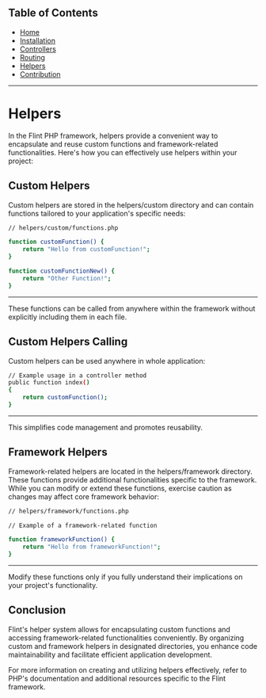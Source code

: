 ## Table of Contents

- [Home](index.md)
- [Installation](installation.md)
- [Controllers](controller.md)
- [Routing](routing.md)
- [Helpers](helpers.md)
- [Contribution](contribution.md)

---

# Helpers

In the Flint PHP framework, helpers provide a convenient way to encapsulate and reuse custom functions and framework-related functionalities. Here's how you can effectively use helpers within your project:

## Custom Helpers

Custom helpers are stored in the helpers/custom directory and can contain functions tailored to your application's specific needs:

```sh
// helpers/custom/functions.php

function customFunction() {
    return "Hello from customFunction!";
}

function customFunctionNew() {
    return "Other Function!";
}

```

---
These functions can be called from anywhere within the framework without explicitly including them in each file.

## Custom Helpers Calling

Custom helpers can be used anywhere in whole application:

```sh
// Example usage in a controller method
public function index()
{
    return customFunction();
}


```

---
This simplifies code management and promotes reusability.

## Framework Helpers

Framework-related helpers are located in the helpers/framework directory. These functions provide additional functionalities specific to the framework. While you can modify or extend these functions, exercise caution as changes may affect core framework behavior:

```sh
// helpers/framework/functions.php

// Example of a framework-related function

function frameworkFunction() {
    return "Hello from frameworkFunction!";
}

```

---
Modify these functions only if you fully understand their implications on your project's functionality.

## Conclusion

Flint's helper system allows for encapsulating custom functions and accessing framework-related functionalities conveniently. By organizing custom and framework helpers in designated directories, you enhance code maintainability and facilitate efficient application development.

For more information on creating and utilizing helpers effectively, refer to PHP's documentation and additional resources specific to the Flint framework.


